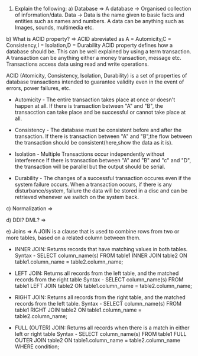 1) Explain the following:
a) Database
=> A database -> Organised collection of information/data.
   Data       -> Data is the name given to basic facts and entities such as names and numbers. A data can be anything such as Images, sounds, multimedia etc.

b) What is ACID property?
=> ACID abreviated as A = Automicity,C = Consistency,I = Isolation,D = Durability
   ACID property defines how a database should be.
   This can be well explained by using a term transaction. A transaction can be anything either a money transaction, message etc.
   Transactions access data using read and write operations.

   ACID (Atomicity, Consistency, Isolation, Durability) is a set of properties of database transactions intended to guarantee validity even in the event of errors, power failures, etc.
 * Automicity   - The entire transaction takes place at once or doesn't happen at all.
                  If there is transaction between "A" and "B", the transacction can take place and be successful or cannot take place at all.

 * Consistency  - The database must be consistent before and after the transaction.
                  If there is transaction between "A" and "B",the flow between the transaction should be consistent(here,show the data as it is).

 * Isolation    - Multiple Transactions occur independently without interference 
                  If there is transaction between "A" and "B" and "c" and "D", the transaction will be parallel but the output should be serial. 

 * Durability   - The changes of a successful transaction occures even if the system failure occurs.
                  When a transaction occurs, if there is any disturbance/system, failure the data will be stored in a disc and can be retrieved whenever we switch on the system back.


c) Normalization
=> 

d) DDl? DML?
=>

e) Joins
=> A JOIN is a clause that is used to combine rows from two or more tables, based on a related column between them.
* INNER JOIN: Returns records that have matching values in both tables.
Syntax -
SELECT column_name(s)
FROM table1
INNER JOIN table2
ON table1.column_name = table2.column_name;

* LEFT JOIN: Returns all records from the left table, and the matched records from the right table
Syntax - 
SELECT column_name(s)
FROM table1
LEFT JOIN table2
ON table1.column_name = table2.column_name;

* RIGHT JOIN: Returns all records from the right table, and the matched records from the left table.
Syntax - SELECT column_name(s)
FROM table1
RIGHT JOIN table2
ON table1.column_name = table2.column_name;

* FULL (OUTER) JOIN: Returns all records when there is a match in either left or right table
Syntax - 
SELECT column_name(s)
FROM table1
FULL OUTER JOIN table2
ON table1.column_name = table2.column_name
WHERE condition;

